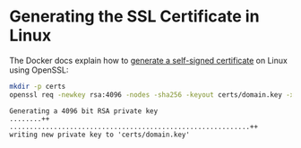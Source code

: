 # Generating the SSL Certificate in Linux

The Docker docs explain how to [generate a self-signed certificate](https://docs.docker.com/registry/insecure/#/using-self-signed-certificates) on Linux using OpenSSL:

```bash
mkdir -p certs
openssl req -newkey rsa:4096 -nodes -sha256 -keyout certs/domain.key -x509 -days 365 -out certs/domain.crt
```

```
Generating a 4096 bit RSA private key
........++
............................................................++
writing new private key to 'certs/domain.key'